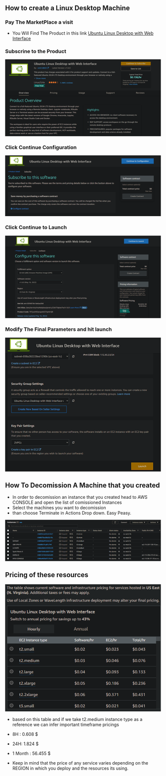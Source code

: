 

## How to create a Linux Desktop Machine

### Pay The MarketPlace a visit
- You Will Find The Product in this link [ Ubuntu Linux Desktop with Web Interface ](https://aws.amazon.com/marketplace/pp/prodview-vkoypmw6w3ta2)


### Subscrine to the Product
![ CloudFormation Landing Page](https://github.com/Nhaila-Abdessamad/CloudFormation/blob/main/Figs/Product%20Landing%20Page.png "Text to show on mouseover")


### Click Continue Configuration
![Continue to Configuration](https://github.com/Nhaila-Abdessamad/CloudFormation/blob/main/Figs/Continue%20Config.png)



### Click Continue to Launch
![Configuration](https://github.com/Nhaila-Abdessamad/CloudFormation/blob/main/Figs/Configuration.png)

### Modify The Final Parameters and hit launch

![Launch](https://github.com/Nhaila-Abdessamad/CloudFormation/blob/main/Figs/Launch.png)


## How To Decomission A Machine that you created

- In order to decomission an instance that you created head to AWS CONSOLE and open the list of comissioned Instances 
- Select the machines you want to decomission 
- than choose Terminate in Actions Drop down. Easy Peasy.

![EC2 Management](https://github.com/Nhaila-Abdessamad/CloudFormation/blob/main/Figs/EC2%20Instances.png)


## Pricing of these resources


![PRICING](https://github.com/Nhaila-Abdessamad/CloudFormation/blob/main/Figs/Pricing.png)

- based on this table and if we take t2.medium instance type as a reference we can infer important timeframe pricings
- 8H : 0.608 $
- 24H: 1.824 $
- 1 Month : 56.455 $

- Keep in mind that the price of any service varies depending on the REGION in which you deploy and the resources its using. 
